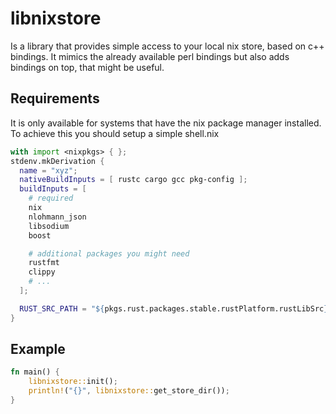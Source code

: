 # libnixstore

Is a library that provides simple access to your local nix store, based on c++
bindings. It mimics the already available perl bindings but also adds bindings
on top, that might be useful.

## Requirements

It is only available for systems that have the nix package manager installed.
To achieve this you should setup a simple shell.nix

```nix
with import <nixpkgs> { };
stdenv.mkDerivation {
  name = "xyz";
  nativeBuildInputs = [ rustc cargo gcc pkg-config ];
  buildInputs = [
    # required
    nix
    nlohmann_json
    libsodium
    boost

    # additional packages you might need
    rustfmt
    clippy
    # ...
  ];

  RUST_SRC_PATH = "${pkgs.rust.packages.stable.rustPlatform.rustLibSrc}";
}
```

## Example

```rust
fn main() {
    libnixstore::init();
    println!("{}", libnixstore::get_store_dir());
}
```
